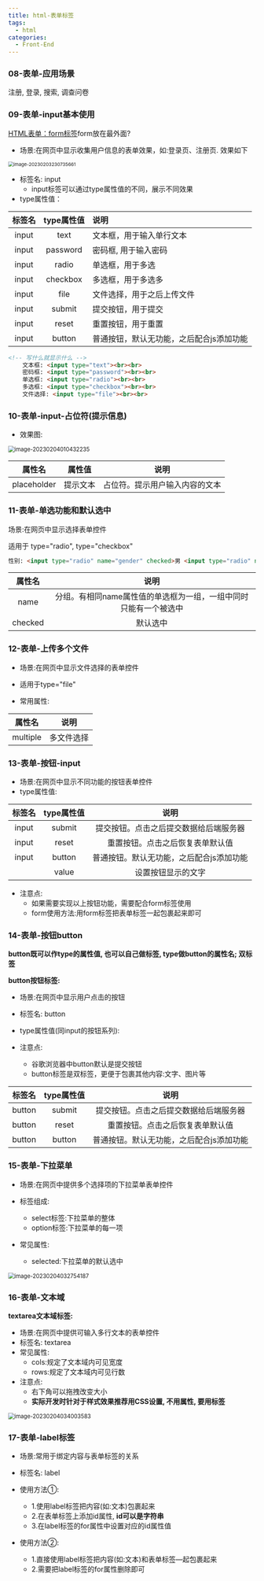 ```yaml
---
title: html-表单标签
tags:
  - html
categories:
  - Front-End
---
```

<!-- toc -->
### 08-表单-应用场景

注册, 登录, 搜索, 调查问卷

### 09-表单-input基本使用

[HTML表单：form标签](http://c.biancheng.net/view/7564.html)form放在最外面?

- 场景:在网页中显示收集用户信息的表单效果，如:登录页、注册页. 效果如下

<img src="https://illyber-images.oss-cn-chengdu.aliyuncs.com/202302032307005.png" alt="image-20230203230735661" style="zoom: 67%;" />

- 标签名: input
  - input标签可以通过type属性值的不同，展示不同效果
- type属性值：

|  标签名  | type属性值  | 说明                    |
| :---: | :------: | :-------------------- |
| input |   text   | 文本框，用于输入单行文本          |
| input | password | 密码框, 用于输入密码           |
| input |  radio   | 单选框，用于多选              |
| input | checkbox | 多选框，用于多选多             |
| input |   file   | 文件选择，用于之后上传文件         |
| input |  submit  | 提交按钮，用于提交             |
| input |  reset   | 重置按钮，用于重置             |
| input |  button  | 普通按钮，默认无功能，之后配合js添加功能 |
```html
<!-- 写什么就显示什么 -->
    文本框: <input type="text"><br><br>
    密码框: <input type="password"><br><br>
    单选框: <input type="radio"><br><br>
    多选框: <input type="checkbox"><br><br>
    文件选择: <input type="file"><br><br>
```

### 10-表单-input-占位符(提示信息)

- 效果图:

<img src="https://illyber-images.oss-cn-chengdu.aliyuncs.com/202302040104305.png" alt="image-20230204010432235" style="zoom:80%;" />

|   属性名    |  属性值  |              说明              |
| :---------: | :------: | :----------------------------: |
| placeholder | 提示文本 | 占位符。提示用户输入内容的文本 |

### 11-表单-单选功能和默认选中

场景:在网页中显示选择表单控件

适用于 type="radio", type="checkbox"

```html
性别: <input type="radio" name="gender" checked>男 <input type="radio" name="gender">女
```

| 属性名  |                             说明                             |
| :-----: | :----------------------------------------------------------: |
|  name   | 分组。有相同name属性值的单选框为一组，一组中同时只能有一个被选中 |
| checked |                           默认选中                           |

### 12-表单-上传多个文件

- 场景:在网页中显示文件选择的表单控件

- 适用于type="file"

- 常用属性:

|  属性名  |    说明    |
| :------: | :--------: |
| multiple | 多文件选择 |

### 13-表单-按钮-input

- 场景:在网页中显示不同功能的按钮表单控件
- type属性值:

| 标签名 | type属性值 |                   说明                   |
| :----: | :--------: | :--------------------------------------: |
| input  |   submit   |  提交按钮。点击之后提交数据给后端服务器  |
| input  |   reset    |     重置按钮。点击之后恢复表单默认值     |
| input  |   button   | 普通按钮。默认无功能，之后配合js添加功能 |
|        |   value    |            设置按钮显示的文字            |

- 注意点:
  - 如果需要实现以上按钮功能，需要配合form标签使用
  - form使用方法:用form标签把表单标签一起包裹起来即可

### 14-表单-按钮button

**button既可以作type的属性值, 也可以自己做标签, type做button的属性名; 双标签**

**button按钮标签:**

- 场景:在网页中显示用户点击的按钮

- 标签名: button

- type属性值(同input的按钮系列):
- 注意点:
  - 谷歌浏览器中button默认是提交按钮
  - button标签是双标签，更便于包裹其他内容:文字、图片等

| 标签名 | type属性值 |                   说明                   |
| :----: | :--------: | :--------------------------------------: |
| button |   submit   |  提交按钮。点击之后提交数据给后端服务器  |
| button |   reset    |     重置按钮。点击之后恢复表单默认值     |
| button |   button   | 普通按钮。默认无功能，之后配合js添加功能 |

### 15-表单-下拉菜单

- 场景:在网页中提供多个选择项的下拉菜单表单控件

- 标签组成:
  - select标签:下拉菜单的整体
  - option标签:下拉菜单的每一项

- 常见属性:
  - selected:下拉菜单的默认选中

<img src="https://illyber-images.oss-cn-chengdu.aliyuncs.com/202302040327270.png" alt="image-20230204032754187" style="zoom:80%;" />

### 16-表单-文本域

**textarea文本域标签:**

- 场景:在网页中提供可输入多行文本的表单控件
- 标签名: textarea
- 常见属性:
  - cols:规定了文本域内可见宽度
  - rows:规定了文本域内可见行数
- 注意点:
  - 右下角可以拖拽改变大小
  - **实际开发时针对于样式效果推荐用CSS设置, 不用属性, 要用标签**

<img src="https://illyber-images.oss-cn-chengdu.aliyuncs.com/202302040340657.png" alt="image-20230204034003583" style="zoom:80%;" />

### 17-表单-label标签

- 场景:常用于绑定内容与表单标签的关系

- 标签名: label
- 使用方法①:
  - 1.使用label标签把内容(如:文本)包裹起来
  - 2.在表单标签上添加id属性, **id可以是字符串**
  - 3.在label标签的for属性中设置对应的id属性值
- 使用方法②:
  - 1.直接使用label标签把内容(如:文本)和表单标签—起包裹起来
  - 2.需要把label标签的for属性删除即可

